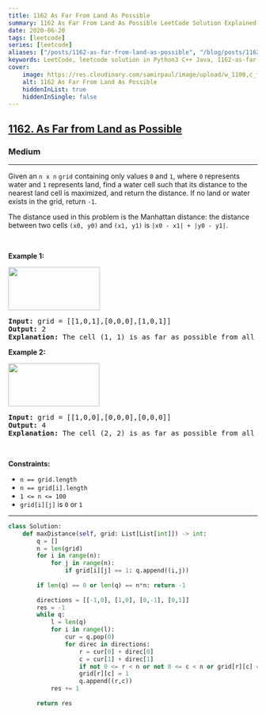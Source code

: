 ```yaml
---
title: 1162 As Far From Land As Possible
summary: 1162 As Far From Land As Possible LeetCode Solution Explained
date: 2020-06-20
tags: [leetcode]
series: [leetcode]
aliases: ["/posts/1162-as-far-from-land-as-possible", "/blog/posts/1162-as-far-from-land-as-possible", "/1162-as-far-from-land-as-possible"]
keywords: LeetCode, leetcode solution in Python3 C++ Java, 1162-as-far-from-land-as-possible solution
cover:
    image: https://res.cloudinary.com/samirpaul/image/upload/w_1100,c_fit,co_rgb:FFFFFF,l_text:Arial_70_bold:1162 As Far From Land As Possible/problem-solving.webp
    alt: 1162 As Far From Land As Possible
    hiddenInList: true
    hiddenInSingle: false
---
```



<h2><a href="https://leetcode.com/problems/as-far-from-land-as-possible/">1162. As Far from Land as Possible</a></h2><h3>Medium</h3><hr><div><p>Given an <code>n x n</code> <code>grid</code>&nbsp;containing only values <code>0</code> and <code>1</code>, where&nbsp;<code>0</code> represents water&nbsp;and <code>1</code> represents land, find a water cell such that its distance to the nearest land cell is maximized, and return the distance.&nbsp;If no land or water exists in the grid, return <code>-1</code>.</p>

<p>The distance used in this problem is the Manhattan distance:&nbsp;the distance between two cells <code>(x0, y0)</code> and <code>(x1, y1)</code> is <code>|x0 - x1| + |y0 - y1|</code>.</p>

<p>&nbsp;</p>
<p><strong>Example 1:</strong></p>
<img alt="" src="https://assets.leetcode.com/uploads/2019/05/03/1336_ex1.JPG" style="width: 185px; height: 87px;">
<pre><strong>Input:</strong> grid = [[1,0,1],[0,0,0],[1,0,1]]
<strong>Output:</strong> 2
<strong>Explanation:</strong> The cell (1, 1) is as far as possible from all the land with distance 2.
</pre>

<p><strong>Example 2:</strong></p>
<img alt="" src="https://assets.leetcode.com/uploads/2019/05/03/1336_ex2.JPG" style="width: 184px; height: 87px;">
<pre><strong>Input:</strong> grid = [[1,0,0],[0,0,0],[0,0,0]]
<strong>Output:</strong> 4
<strong>Explanation:</strong> The cell (2, 2) is as far as possible from all the land with distance 4.
</pre>

<p>&nbsp;</p>
<p><strong>Constraints:</strong></p>

<ul>
	<li><code>n == grid.length</code></li>
	<li><code>n == grid[i].length</code></li>
	<li><code>1 &lt;= n&nbsp;&lt;= 100</code></li>
	<li><code>grid[i][j]</code>&nbsp;is <code>0</code> or <code>1</code></li>
</ul>
</div>

---




```python
class Solution:
    def maxDistance(self, grid: List[List[int]]) -> int:
        q = []
        n = len(grid)
        for i in range(n):
            for j in range(n):
                if grid[i][j] == 1: q.append((i,j))
        
        if len(q) == 0 or len(q) == n*n: return -1
        
        directions = [[-1,0], [1,0], [0,-1], [0,1]]
        res = -1
        while q:
            l = len(q)
            for i in range(l):
                cur = q.pop(0)
                for direc in directions:
                    r = cur[0] + direc[0]
                    c = cur[1] + direc[1]
                    if not 0 <= r < n or not 0 <= c < n or grid[r][c] == 1: continue
                    grid[r][c] = 1
                    q.append((r,c))
            res += 1
        
        return res
```
